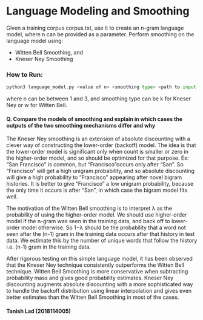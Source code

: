 

Language Modeling and Smoothing
==================
Given a training corpus corpus.txt, use it to create an n-gram language model, where n can be provided as a parameter. Perform smoothing on the language model using:
+ Witten Bell Smoothing, and
+ Kneser Ney Smoothing
  
### How to Run:
```python
python3 language_model.py <value of n> <smoothing type> <path to input corpus>
```
where n can be between 1 and 3, and smoothing type can be k for Kneser Ney or w for Witten Bell.

#### Q.  Compare the models of smoothing and explain in which cases the outputs of the two smoothing mechanisms differ and why

The Kneser Ney smoothing is an extension of absolute discounting with a clever way of constructing the lower-order (backoff) model. The idea is that the lower-order model is significant only when count is smaller or zero in the higher-order model, and so should be optimized for that purpose. Ex: “San Francisco” is common, but “Francisco”occurs only after “San”. So “Francisco” will get a high unigram probability, and so absolute discounting will give a high probability to “Francisco” appearing after novel bigram histories. It is better to give “Francisco” a low unigram probability, because the only time it occurs is after “San”, in which case the bigram model fits well.

The motivation of the Witten Bell smoothing is to interpret λ as the probability of using the higher-order model. We should use higher-order model if the n-gram was seen in the training data, and back off to lower-order model otherwise. So 1−λ should be the probability that a word not seen after the (n-1) gram in the training data occurs after that history in test data. We estimate this by the number of unique words that follow the history i.e. (n-1) gram in the training data.

After rigorous testing on this simple language model, it has been observed that the Kneser Ney technique consistently outperforms the Witten Bell technique. Witten Bell Smoothing is more conservative when subtracting probability mass and gives good probability estimates. Kneser Ney discounting augments absolute discounting with a more sophisticated way to handle the backoff distribution using linear interpolation and gives even better estimates than the Witten Bell Smoothing in most of the cases.


#### Tanish Lad (2018114005)
